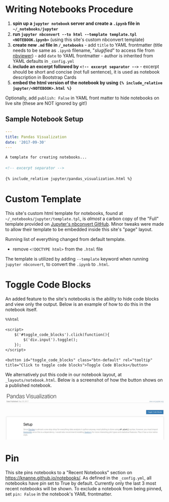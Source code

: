 # Writing Notebooks Procedure

  1. **spin up a `jupyter notebook` server and create a `.ipynb` file in `~/_notebooks/jupyter`**
  2. **run `jupyter nbconvert --to html --template template.tpl <NOTEBOOK.ipynb>`** (using this site's custom nbconvert template)
  3. **create new `.md` file in `/_notebooks`**
    - add `title` to YAML frontmatter (title needs to be same as `.ipynb` filename, "*slugified*" to access file from [nbviewer](nbviewer.jupyter.org))
    - add `date` to YAML frontmatter
    - author is inherited from YAML defaults in `_config.yml`
  4. **include an excerpt followed by `<!-- excerpt separator -->`**
    - excerpt should be short and concise (not full sentence), it is used as notebook description in Bootstrap Cards
  5. **embed the html version of the notebook by using `{% include_relative jupyter/<NOTEBOOK>.html %}`**

Optionally, add `publish: False` in YAML front matter to hide notebooks on live site (these are NOT ignored by git!)  

## Sample Notebook Setup

```yaml
---
title: Pandas Visualization
date: '2017-09-30'
---
```

```html
A template for creating notebooks...

<!-- excerpt separator -->

{% include_relative jupyter/pandas_visualization.html %}
```

# Custom Template

This site's custom html template for notebooks, found at `~/_notebooks/jupyter/template.tpl`, is *almost* a carbon copy of the "Full" template provided on [Jupyter's nbconvert GitHub](https://github.com/jupyter/nbconvert/blob/master/nbconvert/templates/html/full.tpl). Minor tweaks were made to allow their template to be embedded inside this site's "page" layout.

Running list of everything changed from default template.
  - remove `<!DOCTYPE html>` from the `.html` file

The template is utilized by adding `--template` keyword when running `jupyter nbconvert`, to convert the `.ipynb` to `.html`.  

# Toggle Code Blocks

An added feature to the site's notebooks is the ability to hide code blocks and view only the output. Below is an example of how to do this in the notebook itself.  

```
%%html

<script>
    $('#toggle_code_blocks').click(function(){
        $('div.input').toggle();
    });
</script>

<button id="toggle_code_blocks" class="btn-default" rel="tooltip" title="Click to toggle code blocks">Toggle Code Blocks</button>
```
We alternatively put this code in our notebook layout, at `_layouts/notebook.html`. Below is a screenshot of how the button shows on a published notebook.  

![toggle_code_blocks](../assets/img/notebooks_toggle_code_blocks.jpg)

# Pin

This site pins notebooks to a "Recent Notebooks" section on https://knanne.github.io/notebooks/. As defined in the `_config.yml`, all notebooks have pin set to True by default. Currently only the last 3 most recent notebooks will be shown. To exclude a notebook from being pinned, set `pin: False` in the notebook's YAML frontmatter.   
